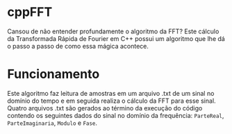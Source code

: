 # cppFFT
Cansou de não entender profundamente o algoritmo da FFT? Este cálculo da Transformada Rápida de Fourier em C++ possui um algoritmo que lhe dá o passo a passo de como essa mágica acontece. 

# Funcionamento
Este algoritmo faz leitura de amostras em um arquivo .txt de um sinal no domínio do tempo e em seguida realiza o cálculo da FFT para esse sinal. Quatro arquivos .txt são gerados ao término da execução do código contendo os seguintes dados do sinal no domínio da frequência: `ParteReal`, `ParteImaginaria`, `Modulo` e ``Fase``.
